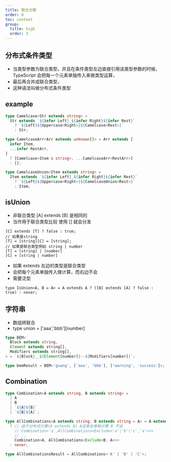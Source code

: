 ```yaml
---
title: 联合分散
order: 0
toc: content
group:
  title: high
  order: 3
---
```


## 分布式条件类型

- 当类型参数为联合类型，并且在条件类型左边直接引用该类型参数的时候，TypeScript 会把每一个元素单独传入来做类型运算，
- 最后再合并成联合类型，
- 这种语法叫做分布式条件类型

## example

```ts
type Camelcase<Str extends string> =
  Str extends `${infer Left}_${infer Right}${infer Rest}`
    ? `${Left}${Uppercase<Right>}${Camelcase<Rest>}`
    : Str;

type CamelcaseArr<Arr extends unknown[]> = Arr extends [
  infer Item,
  ...infer RestArr,
]
  ? [Camelcase<Item & string>, ...CamelcaseArr<RestArr>]
  : [];

type CamelcaseUnion<Item extends string> =
  Item extends `${infer Left}_${infer Right}${infer Rest}`
    ? `${Left}${Uppercase<Right>}${CamelcaseUnion<Rest>}`
    : Item;
```

## isUnion

- 非联合类型 [A] extends [B] 是相同的
- 当作用于联合类型比较 使用 [] 就会分发

```tsx
[C] extends [T] ? false : true;
// 如果是string
[T] = [string][C] = [string];
// 如果是联合类型例如 string | number
[T] = [string] | [number]
[C] = [string | number]
```

- 如果 extends 左边的类型是联合类型
- 会把每个元素单独传入做计算，而右边不会
- 需要泛型

```tsx
type IsUnion<A, B = A> = A extends A ? ([B] extends [A] ? false : true) : never;
```

## 字符串

- 数组转联合
- type union = ['aaa','bbb'][number]

```ts
type BEM<
  Block extends string,
  Element extends string[],
  Modifiers extends string[],
> = `${Block}__${Element[number]}--${Modifiers[number]}`;

type bemResult = BEM<'guang', ['aaa', 'bbb'], ['warning', 'success']>;
```

## Combination

```ts
type Combination<A extends string, B extends string> =
  | A
  | B
  | `${A}${B}`
  | `${B}${A}`;

type AllCombinations<A extends string, B extends string = A> = A extends A
  ? // 由于分布式计算(A extends A) A这里会单独计算 B 不会
    // Combination<'a',AllCombinations<Exclude<'a'|'b'|'c','a'>>>
    // ...
    Combination<A, AllCombinations<Exclude<B, A>>>
  : never;

type AllCombinationsResult = AllCombinations<'A' | 'B' | 'C'>;
```
